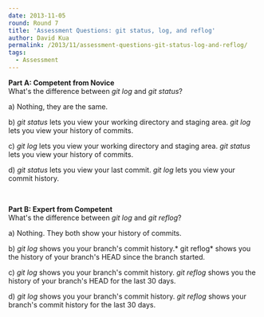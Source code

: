 ```yaml
---
date: 2013-11-05
round: Round 7
title: 'Assessment Questions: git status, log, and reflog'
author: David Kua
permalink: /2013/11/assessment-questions-git-status-log-and-reflog/
tags:
  - Assessment
---
```

**Part A: Competent from Novice**  
What's the difference between *git log* and *git status*?

a) Nothing, they are the same.

b) *git status* lets you view your working directory and staging area. *git log* lets you view your history of commits.

c) *git log* lets you view your working directory and staging area. *git status* lets you view your history of commits.

d) *git status* lets you view your last commit. *git log* lets you view your commit history.

&nbsp;

**Part B: Expert from Competent**  
What's the difference between *git log* and *git reflog*?

a) Nothing. They both show your history of commits.

b) *git log* shows you your branch's commit history.* git reflog* shows you the history of your branch's HEAD since the branch started.

c) *git log* shows you your branch's commit history. *git reflog* shows you the history of your branch's HEAD for the last 30 days.

d) *git log* shows you your branch's commit history. *git reflog* shows your branch's commit history for the last 30 days.
